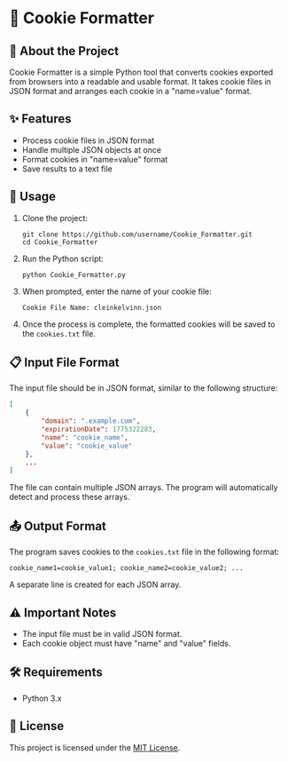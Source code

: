 # 🍪 Cookie Formatter

## 📝 About the Project
Cookie Formatter is a simple Python tool that converts cookies exported from browsers into a readable and usable format. It takes cookie files in JSON format and arranges each cookie in a "name=value" format.

## ✨ Features
- Process cookie files in JSON format
- Handle multiple JSON objects at once
- Format cookies in "name=value" format
- Save results to a text file

## 🚀 Usage
1. Clone the project:
   ```
   git clone https://github.com/username/Cookie_Formatter.git
   cd Cookie_Formatter
   ```

2. Run the Python script:
   ```
   python Cookie_Formatter.py
   ```

3. When prompted, enter the name of your cookie file:
   ```
   Cookie File Name: cleinkelvinn.json
   ```

4. Once the process is complete, the formatted cookies will be saved to the `cookies.txt` file.

## 📋 Input File Format
The input file should be in JSON format, similar to the following structure:

```json
[
    {
        "domain": ".example.com",
        "expirationDate": 1775322283,
        "name": "cookie_name",
        "value": "cookie_value"
    },
    ...
]
```

The file can contain multiple JSON arrays. The program will automatically detect and process these arrays.

## 📤 Output Format
The program saves cookies to the `cookies.txt` file in the following format:

```
cookie_name1=cookie_value1; cookie_name2=cookie_value2; ...
```

A separate line is created for each JSON array.

## ⚠️ Important Notes
- The input file must be in valid JSON format.
- Each cookie object must have "name" and "value" fields.

## 🛠️ Requirements
- Python 3.x

## 📄 License
This project is licensed under the [MIT License](LICENSE). 